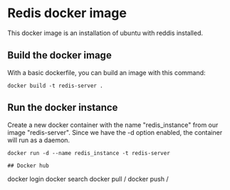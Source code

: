 # Redis docker image
This docker image is an installation of ubuntu with reddis installed. 

## Build the docker image
With a basic dockerfile, you can build an image with this command:
```
docker build -t redis-server . 
```

## Run the docker instance
Create a new docker container with the name "redis_instance" from our image "redis-server". Since we have the -d option enabled, the container will run as a daemon. 
```
docker run -d --name redis_instance -t redis-server

## Docker hub
```
docker login
docker search <keyword>
docker pull <user-name>/<repo-name>
docker push <user-name>/<repo-name>
```
